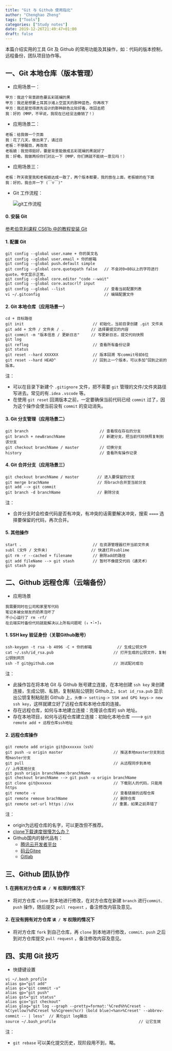 ```yaml
---
title: "Git 与 Github 使用指北"
author: "Chenghao Zheng"
tags: ["Tools"]
categories: ["Study notes"]
date: 2019-12-26T21:49:47+01:00
draft: false
---
```


本篇介绍实用的工具 Git 及 Github 的常用功能及其操作，如：代码的版本控制，远程备份，团队项目协作等。



## 一、Git 本地仓库（版本管理）

* 应用场景一：

```shell
甲方：我这个背景颜色要五彩斑斓的黑
甲方：我还是想要土耳其沙滩上空蓝天的那种蓝色，你再改下
甲方：我还是觉得原先设计的那种颜色比较好看，改回去把
我：好的（MMP，不早说，我现在已经没法撤销了！）
```

* 应用场景二：

```shell
老板：给我做一个页面
我：花了几天，做出来了，请过目
老板：不够醒目，再改改
老板娘：我觉得挺好，要是背景能做成五彩斑斓的黑就好了
我：好嘞，我做两份你们对比一下（MMP，你们俩就不能统一意见吗！）
```

* 应用场景三：

```shell
老板：昨天夜里我和老板娘达成一致了，两个版本都要，我的放在上面，老板娘的在下面
我：好的，我合并一下 (￣▽￣)"
```

* Git 工作流程：

  ![git工作流程](/images/work_process_git.png)

#### 0. 安装 Git

[参考伯克利课程 CS61b 中的教程安装 Git](https://sp18.datastructur.es/materials/lab/lab1setup/windows.html)

#### 1. 配置 Git

```shell
git config --global user.name + 你的英文名
git config --global user.email + 你的邮箱
git config --global push.default simple
git config --global core.quotepath false   // 不会对0×80以上的字符进行quote，中文显示正常。
git config --global core.editor "code --wait"
git config --global core.autocrlf input
git config --global --list                 // 查看当前配置列表
vi ~/.gitconfig                            // 编辑配置文件
```

#### 2. Git 本地仓库（应用场景一）

```shell
cd + 目标路径
git init                              // 初始化，当前目录创建 .git 文件夹
git add + 文件 / 文件夹 / .            // 选择要提交的内容
git commit -m "版本信息 / 更新日志"     // 写更新日志，提交代码快照
git log 
git reflog                            // 查看所有备份记录
git status
git reset --hard XXXXXX               // 版本回溯 写commit号前6位
git reset --hard HEAD^                // 回到上一个版本，可以多加^回到之前的版本。
```

注：
* 可以在目录下新建个 `.gitignore` 文件，把不需要 `git` 管理的文件/文件夹路径写进去。常见的有`.idea` `.vscode` 等。
* 在使用 `git reset` 回溯版本之前，一定要确保当前代码已经 `commit` 过了，因为这个操作会使当前没有 `commit` 的变动消失。

#### 3. Git 分支管理（应用场景二）

```shell
git branch                               // 查看现在存在的分支
git branch + newBranchName               // 新建分支，把当前代码快照复制到该分支
git checkout branchName / master         // 切换分支
history                                  // 查看所有操作记录
```

#### 4. Git 合并分支（应用场景三）

```shell
git checkout branchName / master        // 进入要保留的分支
git merge brachName                     // 将brach合并至当前分支
git add --> git commit
git branch -d branchName                // 删除分支
```

注：
* 合并分支时会检查代码是否有冲突，有冲突的话需要解决冲突，搜索 `====` 选择要保留的代码，再次合并。

#### 5. 其他操作

```shell
start .                               // 在资源管理器打开当前文件夹
subl (文件 / 文件夹)                   // 快速打开sublime
git rm -r --cached + filename         // 删除add的路径
git add fileName --> git stash        // 暂时不像提交代码（通灵术）
git stash pop
```



## 二、Github 远程仓库（云端备份）

* 应用场景

```shell
我需要同时在公司和家里写代码
笔记本被女朋友的奶茶泡坏了
不小心运行了 rm -rf/
在云端实时备份代码就能解决以上所有问题呢 (ง •̀-•́)ง
```

#### 1. SSH key 验证身份（关联Github账号）

```shell
ssh-keygen -t rsa -b 4096 -C + 你的邮箱           // 生成公钥文件
cat ~/.ssh/id_rsa.pub                          // 打开生成的公钥文件，复制公钥到网页
ssh -T git@github.com                          // 测试配对成功
```

注：

* 此操作旨在将本地 Git 与 Github 账号建立连接，在本地创建 `ssh key` 来创建连接，生成公钥、私钥，复制粘贴公钥到 Github上，`$cat id_rsa.pub` 显示出公钥复制粘贴到 Github 上，`头像-> setting-> SSH and GPG keys-> new ssh key`，这样就建立好了远程仓库和本地仓库的连接。
* 存在远程仓库，如何与本地建立连接：克隆该仓库的 ssh 地址。
* 存在本地项目，如何与远程仓库建立连接：初始化本地仓库 ---> `git remote add + 远程仓库ssh地址`

#### 2. 远程仓库操作

```shell
git remote add origin git@xxxxxxx（ssh）       
git push -u origin master                      // 推送本地master分支到远程master分支
git pull                                       // 从远程同步到本地
// 上传其他分支
git push origin branchName:branchName
git checkout branchName --> git push -u origin branchName
git clone git@xxxxxx                           // 下载别人的代码，只能用 https
git remote -v                                  // 查看链接的远程仓库
git remote remove brachName                    // 删除仓库
git remote set-url https：//xx                 // 重置，如果之前弄错了
```

注：
* origin为远程仓库的名字，可以更改但不推荐。
* [clone下载速度很慢怎么办？](https://jscode.me/t/topic/789/2)
* Github国内的替代品有：
	* [腾讯云开发者平台](https://dev.tencent.com/)
	* [码云Gitee](https://gitee.com/)
	* [Gitlab](https://about.gitlab.com/)



## 三、Github 团队协作

#### 1. 在拥有对方仓库 `读 / 写` 权限的情况下

* 将对方仓库 `clone` 到本地进行修改，在对方仓库在新建 `branch` 进行`commit、push` 操作，随后提交 `pull request` ，备注修改内容及意见。

#### 2. 在没有拥有对方仓库 `读 / 写` 权限的情况下

* 将对方仓库 `fork` 到自己仓库，再 `clone` 到本地进行修改，`commit、push` 之后到对方仓库提交 `pull request` ，备注修改内容及意见。



##  四、实用 Git 技巧

* 快捷键设置

``` shell
vi ~/.bash_profile
alias ga="git add"
alias gc="git commit -v"
alias gp="git push"
alias gst="git status"
alias gco="git checkout"
alias glog="git log --graph --pretty=format:'%Cred%h%Creset -%C(yellow)%d%Creset %s%Cgreen(%cr) (bold blue)<%an>%Creset' --abbrev-commit -- | less"  // 美化git log输出
source ~/.bash_profile                                    // 让它生效
```

注：
* `git rebase` 可以美化提交历史，现阶段用不到，略。

